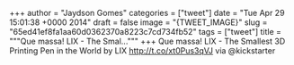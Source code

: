 
+++
author = "Jaydson Gomes"
categories = ["tweet"]
date = "Tue Apr 29 15:01:38 +0000 2014"
draft = false
image = "{TWEET_IMAGE}"
slug = "65ed41ef8fa1aa60d0362370a8223c7cd734fb52"
tags = ["tweet"]
title = """Que massa! LIX - The Smal..."""
+++
Que massa! LIX - The Smallest 3D Printing Pen in the World by LIX http://t.co/xt0Pus3qVJ via @kickstarter
